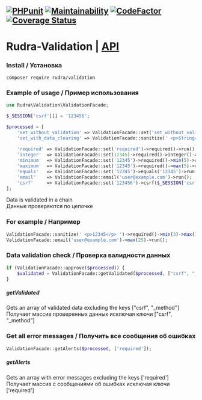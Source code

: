 [![PHPunit](https://github.com/Jagepard/Rudra-Validation/actions/workflows/php.yml/badge.svg)](https://github.com/Jagepard/Rudra-Validation/actions/workflows/php.yml)
[![Maintainability](https://qlty.sh/badges/93cd20b9-7b49-45c0-ab12-23381185d28f/maintainability.svg)](https://qlty.sh/gh/Jagepard/projects/Rudra-Validation)
[![CodeFactor](https://www.codefactor.io/repository/github/jagepard/rudra-validation/badge)](https://www.codefactor.io/repository/github/jagepard/rudra-validation)
[![Coverage Status](https://coveralls.io/repos/github/Jagepard/Rudra-Validation/badge.svg?branch=master)](https://coveralls.io/github/Jagepard/Rudra-Validation?branch=master)
-----

# Rudra-Validation | [API](https://github.com/Jagepard/Rudra-Validation/blob/master/docs.md "Documentation API")
### Install / Установка
```
composer require rudra/validation
```
### Example of usage / Пример использования 
```php
use Rudra\Validation\ValidationFacade;

$_SESSION['csrf'][] = '123456';

$processed = [
    'set_without_validation' => ValidationFacade::set('set_without_validation')->run();
    'set_with_data_clearing' => ValidationFacade::sanitize(' <p>String</p> ')->run();
    
    'required' => ValidationFacade::set('required')->required()->run(),
    'integer'  => ValidationFacade::set(12345)->required()->integer()->run(),
    'minimum'  => ValidationFacade::set('12345')->required()->min(5)->run();
    'maximum'  => ValidationFacade::set('12345')->required()->max(5)->run();
    'equals'   => ValidationFacade::set('12345')->equals('12345')->run();
    'email'    => ValidationFacade::email('user@example.com')->run();
    'csrf'     => ValidationFacade::set('123456')->csrf($_SESSION['csrf'])->run();
];
```
Data is validated in a chain\
Данные проверяются по цепочке
### For example / Например
```php
ValidationFacade::sanitize(' <p>12345</p> ')->required()->min(3)->max(10)->equals('12345')->run();
ValidationFacade::email('user@example.com')->max(25)->run();
```
### Data validation check / Проверка валидности данных
```php
if (ValidationFacade::approve($processed)) {
    $validated = ValidationFacade::getValidated($processed, ["csrf", "_method"]);
}
```
##### getValidated
Gets an array of validated data excluding the keys ["csrf", "_method"]\
Получает массив проверенных данных исключая ключи ["csrf", "_method"]
### Get all error messages / Получить все сообщения об ошибках
```php
ValidationFacade::getAlerts($processed, ['required']);
```
##### getAlerts
Gets an array with error messages excluding the keys ['required']\
Получает массив с сообщениями об ошибках исключая ключи ['required']